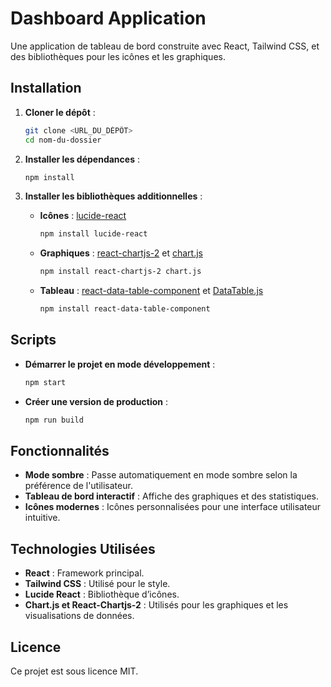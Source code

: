 # Dashboard Application

Une application de tableau de bord construite avec React, Tailwind CSS, et des bibliothèques pour les icônes et les graphiques.

## Installation

1. **Cloner le dépôt** :
   ```bash
   git clone <URL_DU_DÉPÔT>
   cd nom-du-dossier
   ```

2. **Installer les dépendances** :
   ```bash
   npm install
   ```

3. **Installer les bibliothèques additionnelles** :
   - **Icônes** : [lucide-react](https://github.com/lucide-icons/lucide)
     ```bash
     npm install lucide-react
     ```
   - **Graphiques** : [react-chartjs-2](https://react-chartjs-2.js.org/) et [chart.js](https://www.chartjs.org/)
     ```bash
     npm install react-chartjs-2 chart.js
     ```

    - **Tableau** : [react-data-table-component](https://github.com/jbetancur/react-data-table-component#readme) et [DataTable.js](https://www.react-data-table-component.org/)
      ```bash
      npm install react-data-table-component
      ```

## Scripts

- **Démarrer le projet en mode développement** :
  ```bash
  npm start
  ```

- **Créer une version de production** :
  ```bash
  npm run build
  ```

## Fonctionnalités

- **Mode sombre** : Passe automatiquement en mode sombre selon la préférence de l'utilisateur.
- **Tableau de bord interactif** : Affiche des graphiques et des statistiques.
- **Icônes modernes** : Icônes personnalisées pour une interface utilisateur intuitive.

## Technologies Utilisées

- **React** : Framework principal.
- **Tailwind CSS** : Utilisé pour le style.
- **Lucide React** : Bibliothèque d’icônes.
- **Chart.js et React-Chartjs-2** : Utilisés pour les graphiques et les visualisations de données.

## Licence

Ce projet est sous licence MIT.
